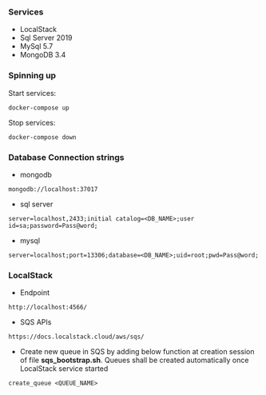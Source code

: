 ### Services
- LocalStack
- Sql Server 2019
- MySql 5.7
- MongoDB 3.4

### Spinning up
Start services:
```
docker-compose up
```

Stop services:
```
docker-compose down
```

### Database Connection strings
- mongodb
```
mongodb://localhost:37017
```
- sql server
```
server=localhost,2433;initial catalog=<DB_NAME>;user id=sa;password=Pass@word;
```
- mysql
```
server=localhost;port=13306;database=<DB_NAME>;uid=root;pwd=Pass@word;
```

### LocalStack
- Endpoint
```
http://localhost:4566/
```
- SQS APIs
```
https://docs.localstack.cloud/aws/sqs/
```
- Create new queue in SQS by adding below function at creation session of file __sqs_bootstrap.sh__. Queues shall be created automatically once LocalStack service started
```
create_queue <QUEUE_NAME>
```
